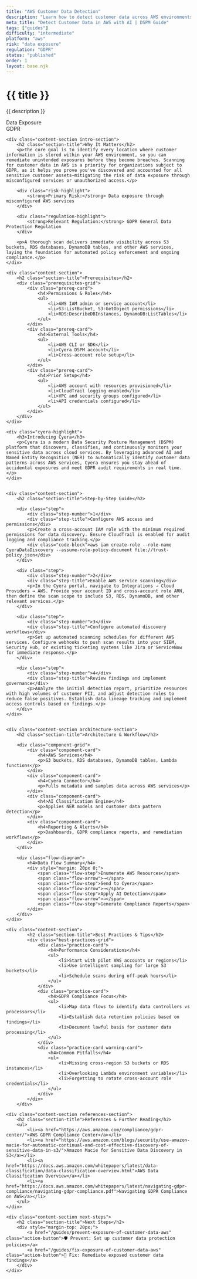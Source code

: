 ```yaml
---
title: "AWS Customer Data Detection"
description: "Learn how to detect customer data across AWS environments. Follow step-by-step guidance for GDPR compliance and data protection."
meta_title: "Detect Customer Data in AWS with AI | DSPM Guide"
tags: ["guides"]
difficulty: "intermediate"
platform: "aws"
risk: "data exposure"
regulation: "GDPR"
status: "published"
order: 1
layout: base.njk
---
```


<div class="container">
    <div class="header">
        <h1>{{ title }}</h1>
        <p>{{ description }}</p>
        <div class="badge">Data Exposure</div>
        <div class="badge regulation">GDPR</div>
    </div>

    <div class="content-section intro-section">
        <h2 class="section-title">Why It Matters</h2>
        <p>The core goal is to identify every location where customer information is stored within your AWS environment, so you can remediate unintended exposures before they become breaches. Scanning for customer data in AWS is a priority for organizations subject to GDPR, as it helps you prove you've discovered and accounted for all sensitive customer assets—mitigating the risk of data exposure through misconfigured services or unauthorized access.</p>
        
        <div class="risk-highlight">
            <strong>Primary Risk:</strong> Data exposure through misconfigured AWS services
        </div>
        
        <div class="regulation-highlight">
            <strong>Relevant Regulation:</strong> GDPR General Data Protection Regulation
        </div>
        
        <p>A thorough scan delivers immediate visibility across S3 buckets, RDS databases, DynamoDB tables, and other AWS services, laying the foundation for automated policy enforcement and ongoing compliance.</p>
    </div>

    <div class="content-section">
        <h2 class="section-title">Prerequisites</h2>
        <div class="prerequisites-grid">
            <div class="prereq-card">
                <h4>Permissions & Roles</h4>
                <ul>
                    <li>AWS IAM admin or service account</li>
                    <li>S3:ListBucket, S3:GetObject permissions</li>
                    <li>RDS:DescribeDBInstances, DynamoDB:ListTables</li>
                </ul>
            </div>
            <div class="prereq-card">
                <h4>External Tools</h4>
                <ul>
                    <li>AWS CLI or SDK</li>
                    <li>Cyera DSPM account</li>
                    <li>Cross-account role setup</li>
                </ul>
            </div>
            <div class="prereq-card">
                <h4>Prior Setup</h4>
                <ul>
                    <li>AWS account with resources provisioned</li>
                    <li>CloudTrail logging enabled</li>
                    <li>VPC and security groups configured</li>
                    <li>API credentials configured</li>
                </ul>
            </div>
        </div>
    </div>
	
    <div class="cyera-highlight">
        <h3>Introducing Cyera</h3>
        <p>Cyera is a modern Data Security Posture Management (DSPM) platform that discovers, classifies, and continuously monitors your sensitive data across cloud services. By leveraging advanced AI and Named Entity Recognition (NER) to automatically identify customer data patterns across AWS services, Cyera ensures you stay ahead of accidental exposures and meet GDPR audit requirements in real time.</p>
    </div>
	

    <div class="content-section">
        <h2 class="section-title">Step-by-Step Guide</h2>
        
        <div class="step">
            <div class="step-number">1</div>
            <div class="step-title">Configure AWS access and permissions</div>
            <p>Create a cross-account IAM role with the minimum required permissions for data discovery. Ensure CloudTrail is enabled for audit logging and compliance tracking.</p>
            <div class="code-block">aws iam create-role --role-name CyeraDataDiscovery --assume-role-policy-document file://trust-policy.json</div>
        </div>

        <div class="step">
            <div class="step-number">2</div>
            <div class="step-title">Enable AWS service scanning</div>
            <p>In the Cyera portal, navigate to Integrations → Cloud Providers → AWS. Provide your account ID and cross-account role ARN, then define the scan scope to include S3, RDS, DynamoDB, and other relevant services.</p>
        </div>

        <div class="step">
            <div class="step-number">3</div>
            <div class="step-title">Configure automated discovery workflows</div>
            <p>Set up automated scanning schedules for different AWS services. Configure webhooks to push scan results into your SIEM, Security Hub, or existing ticketing systems like Jira or ServiceNow for immediate response.</p>
        </div>

        <div class="step">
            <div class="step-number">4</div>
            <div class="step-title">Review findings and implement governance</div>
            <p>Analyze the initial detection report, prioritize resources with high volumes of customer PII, and adjust detection rules to reduce false positives. Establish data lineage tracking and implement access controls based on findings.</p>
        </div>
    </div>


    <div class="content-section architecture-section">
        <h2 class="section-title">Architecture & Workflow</h2>
        
        <div class="component-grid">
            <div class="component-card">
                <h4>AWS Services</h4>
                <p>S3 buckets, RDS databases, DynamoDB tables, Lambda functions</p>
            </div>
            <div class="component-card">
                <h4>Cyera Connector</h4>
                <p>Pulls metadata and samples data across AWS services</p>
            </div>
            <div class="component-card">
                <h4>AI Classification Engine</h4>
                <p>Applies NER models and customer data pattern detection</p>
            </div>
            <div class="component-card">
                <h4>Reporting & Alerts</h4>
                <p>Dashboards, GDPR compliance reports, and remediation workflows</p>
            </div>
        </div>

        <div class="flow-diagram">
            <h4>Data Flow Summary</h4>
            <div style="margin: 20px 0;">
                <span class="flow-step">Enumerate AWS Resources</span>
                <span class="flow-arrow">→</span>
                <span class="flow-step">Send to Cyera</span>
                <span class="flow-arrow">→</span>
                <span class="flow-step">Apply AI Detection</span>
                <span class="flow-arrow">→</span>
                <span class="flow-step">Generate Compliance Reports</span>
            </div>
        </div>
    </div>

	<div class="content-section">
	        <h2 class="section-title">Best Practices & Tips</h2>
	        <div class="best-practices-grid">
	            <div class="practice-card">
	                <h4>Performance Considerations</h4>
	                <ul>
	                    <li>Start with pilot AWS accounts or regions</li>
	                    <li>Use intelligent sampling for large S3 buckets</li>
	                    <li>Schedule scans during off-peak hours</li>
	                </ul>
	            </div>
	            <div class="practice-card">
	                <h4>GDPR Compliance Focus</h4>
	                <ul>
	                    <li>Map data flows to identify data controllers vs processors</li>
	                    <li>Establish data retention policies based on findings</li>
	                    <li>Document lawful basis for customer data processing</li>
	                </ul>
	            </div>
	            <div class="practice-card warning-card">
	                <h4>Common Pitfalls</h4>
	                <ul>
	                    <li>Missing cross-region S3 buckets or RDS instances</li>
	                    <li>Overlooking Lambda environment variables</li>
	                    <li>Forgetting to rotate cross-account role credentials</li>
	                </ul>
	            </div>
	        </div>
	    </div>

    <div class="content-section references-section">
        <h2 class="section-title">References & Further Reading</h2>
        <ul>
            <li><a href="https://aws.amazon.com/compliance/gdpr-center/">AWS GDPR Compliance Center</a></li>
            <li><a href="https://aws.amazon.com/blogs/security/use-amazon-macie-for-automatic-continual-and-cost-effective-discovery-of-sensitive-data-in-s3/">Amazon Macie for Sensitive Data Discovery in S3</a></li>
            <li><a href="https://docs.aws.amazon.com/whitepapers/latest/data-classification/data-classification-overview.html">AWS Data Classification Overview</a></li>
            <li><a href="https://docs.aws.amazon.com/whitepapers/latest/navigating-gdpr-compliance/navigating-gdpr-compliance.pdf">Navigating GDPR Compliance on AWS</a></li>
        </ul>
    </div>

    <div class="content-section next-steps">
        <h2 class="section-title">Next Steps</h2>
        <div style="margin-top: 20px;">
            <a href="/guides/prevent-exposure-of-customer-data-aws" class="action-button">🛡️ Prevent: Set up customer data protection policies</a>
            <a href="/guides/fix-exposure-of-customer-data-aws" class="action-button">🔧 Fix: Remediate exposed customer data findings</a>
        </div>
    </div>
</div>